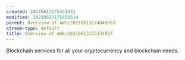 ```yaml
---
created: 20210613175434931
modified: 20210613175458514
parent: Overview of AWS/20210613174049763
stream-type: default
title: Overview of AWS/20210613175434927
---
```

Blockchain services for all your cryptocurrency and blockchain needs.
